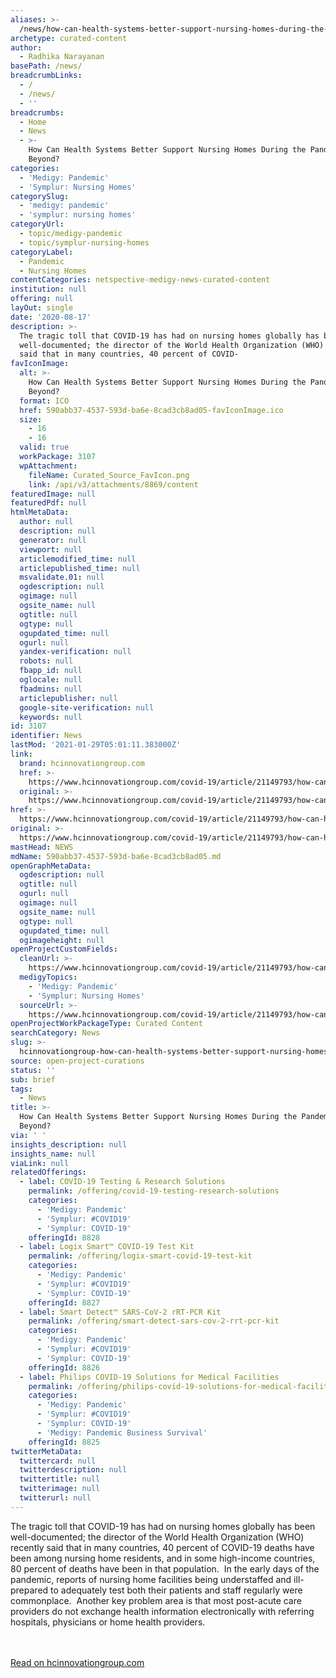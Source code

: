 ```yaml
---
aliases: >-
  /news/how-can-health-systems-better-support-nursing-homes-during-the-pandemic-and-beyond
archetype: curated-content
author:
  - Radhika Narayanan
basePath: /news/
breadcrumbLinks:
  - /
  - /news/
  - ''
breadcrumbs:
  - Home
  - News
  - >-
    How Can Health Systems Better Support Nursing Homes During the Pandemic—And
    Beyond?
categories:
  - 'Medigy: Pandemic'
  - 'Symplur: Nursing Homes'
categorySlug:
  - 'medigy: pandemic'
  - 'symplur: nursing homes'
categoryUrl:
  - topic/medigy-pandemic
  - topic/symplur-nursing-homes
categoryLabel:
  - Pandemic
  - Nursing Homes
contentCategories: netspective-medigy-news-curated-content
institution: null
offering: null
layOut: single
date: '2020-08-17'
description: >-
  The tragic toll that COVID-19 has had on nursing homes globally has been
  well-documented; the director of the World Health Organization (WHO) recently
  said that in many countries, 40 percent of COVID-
favIconImage:
  alt: >-
    How Can Health Systems Better Support Nursing Homes During the Pandemic—And
    Beyond?
  format: ICO
  href: 590abb37-4537-593d-ba6e-8cad3cb8ad05-favIconImage.ico
  size:
    - 16
    - 16
  valid: true
  workPackage: 3107
  wpAttachment:
    fileName: Curated_Source_FavIcon.png
    link: /api/v3/attachments/8869/content
featuredImage: null
featuredPdf: null
htmlMetaData:
  author: null
  description: null
  generator: null
  viewport: null
  articlemodified_time: null
  articlepublished_time: null
  msvalidate.01: null
  ogdescription: null
  ogimage: null
  ogsite_name: null
  ogtitle: null
  ogtype: null
  ogupdated_time: null
  ogurl: null
  yandex-verification: null
  robots: null
  fbapp_id: null
  oglocale: null
  fbadmins: null
  articlepublisher: null
  google-site-verification: null
  keywords: null
id: 3107
identifier: News
lastMod: '2021-01-29T05:01:11.383000Z'
link:
  brand: hcinnovationgroup.com
  href: >-
    https://www.hcinnovationgroup.com/covid-19/article/21149793/how-can-health-systems-better-support-nursing-homes-during-the-pandemicand-beyond
  original: >-
    https://www.hcinnovationgroup.com/covid-19/article/21149793/how-can-health-systems-better-support-nursing-homes-during-the-pandemicand-beyond
href: >-
  https://www.hcinnovationgroup.com/covid-19/article/21149793/how-can-health-systems-better-support-nursing-homes-during-the-pandemicand-beyond
original: >-
  https://www.hcinnovationgroup.com/covid-19/article/21149793/how-can-health-systems-better-support-nursing-homes-during-the-pandemicand-beyond
mastHead: NEWS
mdName: 590abb37-4537-593d-ba6e-8cad3cb8ad05.md
openGraphMetaData:
  ogdescription: null
  ogtitle: null
  ogurl: null
  ogimage: null
  ogsite_name: null
  ogtype: null
  ogupdated_time: null
  ogimageheight: null
openProjectCustomFields:
  cleanUrl: >-
    https://www.hcinnovationgroup.com/covid-19/article/21149793/how-can-health-systems-better-support-nursing-homes-during-the-pandemicand-beyond
  medigyTopics:
    - 'Medigy: Pandemic'
    - 'Symplur: Nursing Homes'
  sourceUrl: >-
    https://www.hcinnovationgroup.com/covid-19/article/21149793/how-can-health-systems-better-support-nursing-homes-during-the-pandemicand-beyond
openProjectWorkPackageType: Curated Content
searchCategory: News
slug: >-
  hcinnovationgroup-how-can-health-systems-better-support-nursing-homes-during-the-pandemic-and-beyond
source: open-project-curations
status: ''
sub: brief
tags:
  - News
title: >-
  How Can Health Systems Better Support Nursing Homes During the Pandemic—And
  Beyond?
via: ' '
insights_description: null
insights_name: null
viaLink: null
relatedOfferings:
  - label: COVID-19 Testing & Research Solutions
    permalink: /offering/covid-19-testing-research-solutions
    categories:
      - 'Medigy: Pandemic'
      - 'Symplur: #COVID19'
      - 'Symplur: COVID-19'
    offeringId: 8828
  - label: Logix Smart™ COVID-19 Test Kit
    permalink: /offering/logix-smart-covid-19-test-kit
    categories:
      - 'Medigy: Pandemic'
      - 'Symplur: #COVID19'
      - 'Symplur: COVID-19'
    offeringId: 8827
  - label: Smart Detect™ SARS-CoV-2 rRT-PCR Kit
    permalink: /offering/smart-detect-sars-cov-2-rrt-pcr-kit
    categories:
      - 'Medigy: Pandemic'
      - 'Symplur: #COVID19'
      - 'Symplur: COVID-19'
    offeringId: 8826
  - label: Philips COVID-19 Solutions for Medical Facilities
    permalink: /offering/philips-covid-19-solutions-for-medical-facilities
    categories:
      - 'Medigy: Pandemic'
      - 'Symplur: #COVID19'
      - 'Symplur: COVID-19'
      - 'Medigy: Pandemic Business Survival'
    offeringId: 8825
twitterMetaData:
  twittercard: null
  twitterdescription: null
  twittertitle: null
  twitterimage: null
  twitterurl: null
---
```

The tragic toll that COVID-19 has had on nursing homes globally has been well-documented; the director of the World Health Organization (WHO) recently said that in many countries, 40 percent of COVID-19 deaths have been among nursing home residents, and in some high-income countries, 80 percent of deaths have been in that population.  In the early days of the pandemic, reports of nursing home facilities being understaffed and ill-prepared to adequately test both their patients and staff regularly were commonplace.  Another key problem area is that most post-acute care providers do not exchange health information electronically with referring hospitals, physicians or home health providers.

<br><br><a target="_blank" href=https://www.hcinnovationgroup.com/covid-19/article/21149793/how-can-health-systems-better-support-nursing-homes-during-the-pandemicand-beyond>Read on hcinnovationgroup.com</a>